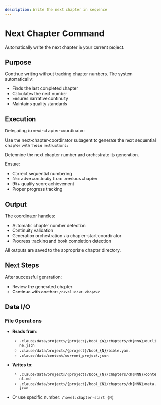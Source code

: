 ```yaml
---
description: Write the next chapter in sequence
---
```


# Next Chapter Command

Automatically write the next chapter in your current project.

## Purpose

Continue writing without tracking chapter numbers. The system automatically:
- Finds the last completed chapter
- Calculates the next number
- Ensures narrative continuity
- Maintains quality standards

## Execution

Delegating to next-chapter-coordinator:

Use the next-chapter-coordinator subagent to generate the next sequential chapter with these instructions:

Determine the next chapter number and orchestrate its generation.

Ensure:
- Correct sequential numbering
- Narrative continuity from previous chapter
- 95+ quality score achievement
- Proper progress tracking

## Output

The coordinator handles:
- Automatic chapter number detection
- Continuity validation
- Generation orchestration via chapter-start-coordinator
- Progress tracking and book completion detection

All outputs are saved to the appropriate chapter directory.

## Next Steps

After successful generation:
- Review the generated chapter
- Continue with another: `/novel:next-chapter`

## Data I/O

### File Operations
- **Reads from**:
  - `.claude/data/projects/{project}/book_{N}/chapters/ch{NNN}/outline.json`
  - `.claude/data/projects/{project}/book_{N}/bible.yaml`
  - `.claude/data/context/current_project.json`

- **Writes to**:
  - `.claude/data/projects/{project}/book_{N}/chapters/ch{NNN}/content.md`
  - `.claude/data/projects/{project}/book_{N}/chapters/ch{NNN}/meta.json`

- Or use specific number: `/novel:chapter-start {N}`